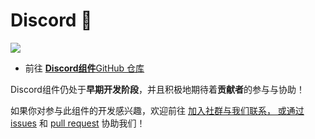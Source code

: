 # Discord 🚧

<primary-label ref="doc-wip" />

![](https://img.shields.io/github/v/release/simple-robot/simbot-component-discord)

- 前往 [**Discord组件**GitHub 仓库](https://github.com/simple-robot/simbot-component-discord)

<warning title="协助希望🙏">

Discord组件仍处于**早期开发阶段**，并且积极地期待着**贡献者**的参与与协助！

如果你对参与此组件的开发感兴趣，欢迎前往
<a href="communities.md" /> 加入社群与我们联系，
或通过 [issues](https://github.com/simple-robot/simbot-component-discord/issues)
和 [pull request](https://github.com/simple-robot/simbot-component-discord/pulls)
协助我们！

</warning>